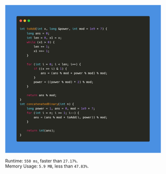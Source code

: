 ![](https://github.com/archishmanghos/code-images/blob/master/Leetcode/1680.png)

Runtime: `550 ms`, faster than `27.17%`.<br>
Memory Usage: `5.9 MB`, less than `47.83%`.